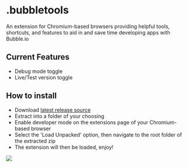 # .bubbletools
An extension for Chromium-based browsers providing helpful tools, shortcuts, and features to aid in and save time developing apps with Bubble.io 

## Current Features
* Debug mode toggle
* Live/Test version toggle

## How to install
- Download [latest release source](https://github.com/jadedkitty/bubble-tools/releases/latest)
- Extract into a folder of your choosing
- Enable developer mode on the extensions page of your Chromium-based browser
- Select the 'Load Unpacked' option, then navigate to the root folder of the extracted zip
- The extension will then be loaded, enjoy!

![](https://github.com/jadedkitty/bubble-tools/blob/master/preview.png)
